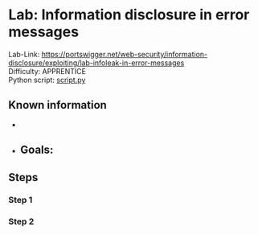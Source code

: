 # Lab: Information disclosure in error messages

Lab-Link: <https://portswigger.net/web-security/information-disclosure/exploiting/lab-infoleak-in-error-messages>  
Difficulty: APPRENTICE  
Python script: [script.py](script.py)  

## Known information

- 
- Goals:
  - 

## Steps

### Step 1

### Step 2
